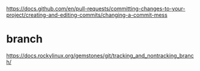 https://docs.github.com/en/pull-requests/committing-changes-to-your-project/creating-and-editing-commits/changing-a-commit-mess

# branch
https://docs.rockylinux.org/gemstones/git/tracking_and_nontracking_branch/